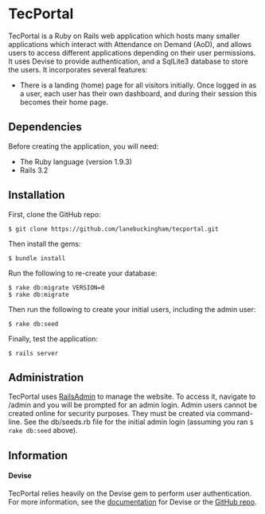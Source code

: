 # TecPortal

TecPortal is a Ruby on Rails web application which hosts many smaller applications which interact with Attendance on Demand (AoD), and allows users to access different applications depending on their user permissions.  It uses Devise to provide authentication, and a SqlLite3 database to store the users.  It incorporates several features:

* There is a landing (home) page for all visitors initially.  Once logged in as a user, each user has their own dashboard, and during their session this becomes their home page.  

## Dependencies

Before creating the application, you will need:

* The Ruby language (version 1.9.3)
* Rails 3.2

## Installation

First, clone the GitHub repo:

```
$ git clone https://github.com/lanebuckingham/tecportal.git
```

Then install the gems:

```
$ bundle install
```

Run the following to re-create your database:

```
$ rake db:migrate VERSION=0
$ rake db:migrate
```

Then run the following to create your initial users, including the admin user:

```
$ rake db:seed
```

Finally, test the application:

```
$ rails server
```

## Administration

TecPortal uses [RailsAdmin](https://github.com/sferik/rails_admin) to manage the website.  To access it, navigate to /admin and you will be prompted for an admin login.  Admin users cannot be created online for security purposes.  They must be created via command-line.  See the db/seeds.rb file for the initial admin login (assuming you ran ```$ rake db:seed``` above).


## Information

#### Devise

TecPortal relies heavily on the Devise gem to perform user authentication.  For more information, see the [documentation](http://devise.plataformatec.com.br/) for Devise or the [GitHub repo](https://github.com/plataformatec/devise).

